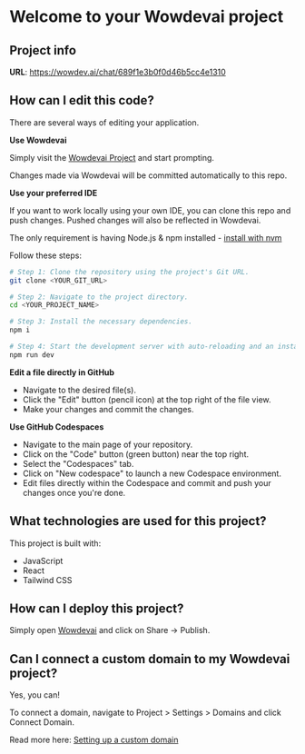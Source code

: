 # Welcome to your Wowdevai project

## Project info

**URL**: https://wowdev.ai/chat/689f1e3b0f0d46b5cc4e1310

## How can I edit this code?

There are several ways of editing your application.

**Use Wowdevai**

Simply visit the [Wowdevai Project](https://wowdev.ai/chat/689f1e3b0f0d46b5cc4e1310) and start prompting.

Changes made via Wowdevai will be committed automatically to this repo.

**Use your preferred IDE**

If you want to work locally using your own IDE, you can clone this repo and push changes. Pushed changes will also be reflected in Wowdevai.

The only requirement is having Node.js & npm installed - [install with nvm](https://github.com/nvm-sh/nvm#installing-and-updating)

Follow these steps:

```sh
# Step 1: Clone the repository using the project's Git URL.
git clone <YOUR_GIT_URL>

# Step 2: Navigate to the project directory.
cd <YOUR_PROJECT_NAME>

# Step 3: Install the necessary dependencies.
npm i

# Step 4: Start the development server with auto-reloading and an instant preview.
npm run dev
```

**Edit a file directly in GitHub**

- Navigate to the desired file(s).
- Click the "Edit" button (pencil icon) at the top right of the file view.
- Make your changes and commit the changes.

**Use GitHub Codespaces**

- Navigate to the main page of your repository.
- Click on the "Code" button (green button) near the top right.
- Select the "Codespaces" tab.
- Click on "New codespace" to launch a new Codespace environment.
- Edit files directly within the Codespace and commit and push your changes once you're done.

## What technologies are used for this project?

This project is built with:

- JavaScript
- React
- Tailwind CSS

## How can I deploy this project?

Simply open [Wowdevai](https://wowdev.ai/chat/689f1e3b0f0d46b5cc4e1310) and click on Share -> Publish.

## Can I connect a custom domain to my Wowdevai project?

Yes, you can!

To connect a domain, navigate to Project > Settings > Domains and click Connect Domain.

Read more here: [Setting up a custom domain](https://docs.wowdevai.dev/tips-tricks/custom-domain#step-by-step-guide)
